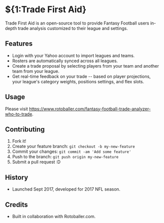 # ${1:Trade First Aid}
Trade First Aid is an open-source tool to provide Fantasy Football users in-depth trade analysis customized to their league and settings.
## Features
- Login with your Yahoo account to import leagues and teams.
- Rosters are automatically synced across all leagues.
- Create a trade proposal by selecting players from your team and another team from your league.
- Get real-time feedback on your trade -- based on player projections, your league's category weights, positions settings, and flex slots.
## Usage
Please visit https://www.rotoballer.com/fantasy-football-trade-analyzer-who-to-trade.
## Contributing
1. Fork it!
2. Create your feature branch: `git checkout -b my-new-feature`
3. Commit your changes: `git commit -am 'Add some feature'`
4. Push to the branch: `git push origin my-new-feature`
5. Submit a pull request :D
## History
- Launched Sept 2017, developed for 2017 NFL season.
## Credits
- Built in collaboration with Rotoballer.com.
